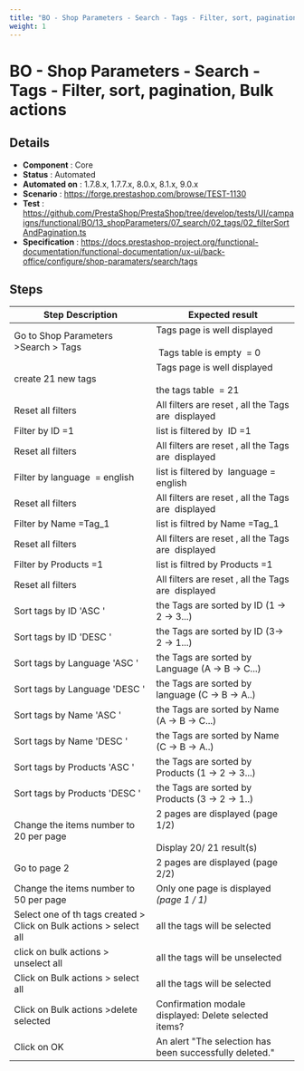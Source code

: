 ```yaml
---
title: "BO - Shop Parameters - Search - Tags - Filter, sort, pagination, Bulk actions"
weight: 1
---
```


# BO - Shop Parameters - Search - Tags - Filter, sort, pagination, Bulk actions
## Details
* **Component** : Core
* **Status** : Automated
* **Automated on** : 1.7.8.x, 1.7.7.x, 8.0.x, 8.1.x, 9.0.x
* **Scenario** : https://forge.prestashop.com/browse/TEST-1130
* **Test** : https://github.com/PrestaShop/PrestaShop/tree/develop/tests/UI/campaigns/functional/BO/13_shopParameters/07_search/02_tags/02_filterSortAndPagination.ts
* **Specification** : https://docs.prestashop-project.org/functional-documentation/functional-documentation/ux-ui/back-office/configure/shop-paramaters/search/tags

## Steps
| Step Description | Expected result |
| ----- | ----- |
| Go to Shop Parameters >Search > Tags | Tags page is well displayed<br><br> Tags table is empty  = 0 |
| create 21 new tags | Tags page is well displayed<br><br>the tags table  = 21 |
| Reset all filters | All filters are reset , all the Tags are  displayed |
| Filter by ID =1 | list is filtered by  ID =1 |
| Reset all filters | All filters are reset , all the Tags are  displayed |
| Filter by language  = english | list is filtered by  language = english |
| Reset all filters | All filters are reset , all the Tags are  displayed |
| Filter by Name =Tag_1 | list is filtred by Name =Tag_1 |
| Reset all filters | All filters are reset , all the Tags are  displayed |
| Filter by Products =1 | list is filtred by Products =1 |
| Reset all filters | All filters are reset , all the Tags are  displayed |
| Sort tags by ID 'ASC ' | the Tags are sorted by ID (1 -> 2 -> 3...) |
| Sort tags by ID 'DESC ' | the Tags are sorted by ID (3-> 2 -> 1...) |
| Sort tags by Language 'ASC ' | the Tags are sorted by Language (A -> B -> C...) |
| Sort tags by Language 'DESC ' | the Tags are sorted by language (C -> B -> A..) |
| Sort tags by Name 'ASC ' | the Tags are sorted by Name (A -> B -> C...) |
| Sort tags by Name 'DESC ' | the Tags are sorted by Name (C -> B -> A..) |
| Sort tags by Products 'ASC ' | the Tags are sorted by Products (1 -> 2 -> 3...) |
| Sort tags by Products 'DESC ' | the Tags are sorted by Products (3 -> 2 -> 1..) |
| Change the items number to 20 per page | 2 pages are displayed (page 1/2)<br><br>Display 20/ 21 result(s) |
| Go to page 2 | 2 pages are displayed (page 2/2) |
| Change the items number to 50 per page | Only one page is displayed  _(page 1 / 1)_ |
| Select one of th tags created > Click on Bulk actions > select all | all the tags will be selected |
| click on bulk actions > unselect all | all the tags will be unselected |
| Click on Bulk actions > select all | all the tags will be selected |
| Click on Bulk actions >delete selected | Confirmation modale displayed: Delete selected items? |
| Click on OK | An alert "The selection has been successfully deleted." |
